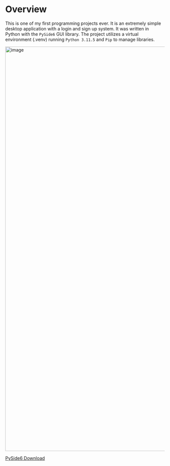 # Overview

This is one of my first programming projects ever. It is an extremely simple desktop application with a login and sign up system. It was written in Python with the `PySide6` GUI library. The project utilizes a virtual environment (.venv) running `Python 3.11.5` and `Pip` to manage libraries.

<img width="1279" alt="image" src="https://github.com/user-attachments/assets/9c1010f1-75e3-44cf-a1c1-a14049b8b184" />

[PySide6 Download](https://pypi.org/project/PySide6/)
